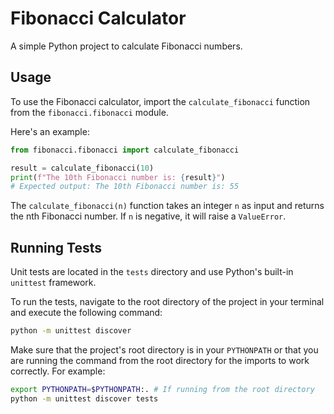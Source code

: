 # Fibonacci Calculator

A simple Python project to calculate Fibonacci numbers.

## Usage

To use the Fibonacci calculator, import the `calculate_fibonacci` function from the `fibonacci.fibonacci` module.

Here's an example:

```python
from fibonacci.fibonacci import calculate_fibonacci

result = calculate_fibonacci(10)
print(f"The 10th Fibonacci number is: {result}")
# Expected output: The 10th Fibonacci number is: 55
```

The `calculate_fibonacci(n)` function takes an integer `n` as input and returns the nth Fibonacci number. If `n` is negative, it will raise a `ValueError`.

## Running Tests

Unit tests are located in the `tests` directory and use Python's built-in `unittest` framework.

To run the tests, navigate to the root directory of the project in your terminal and execute the following command:

```bash
python -m unittest discover
```

Make sure that the project's root directory is in your `PYTHONPATH` or that you are running the command from the root directory for the imports to work correctly. For example:

```bash
export PYTHONPATH=$PYTHONPATH:. # If running from the root directory
python -m unittest discover tests
```
